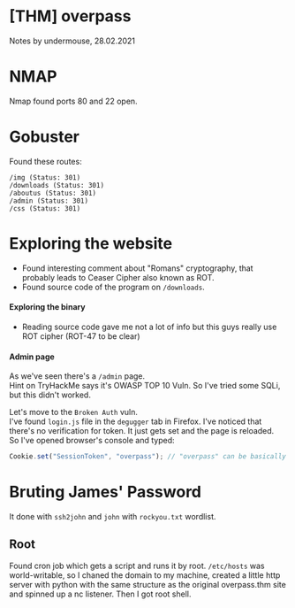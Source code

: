 [THM] overpass
================
Notes by undermouse, 28.02.2021


# NMAP
Nmap found ports 80 and 22 open.

# Gobuster
Found these routes:
```
/img (Status: 301)           
/downloads (Status: 301)     
/aboutus (Status: 301)        
/admin (Status: 301)          
/css (Status: 301)    
```

# Exploring the website

- Found interesting comment about "Romans" cryptography, that probably leads to Ceaser Cipher also known as ROT.
- Found source code of the program on `/downloads`.

#### Exploring the binary
- Reading source code gave me not a lot of info but this guys really use ROT cipher (ROT-47 to be clear)

#### Admin page
As we've seen there's a `/admin` page.  
Hint on TryHackMe says it's OWASP TOP 10 Vuln. So I've tried some SQLi, but this didn't worked.  

Let's move to the `Broken Auth` vuln.   
I've found `login.js` file in the `degugger` tab in Firefox. I've noticed that there's no verification for token. It just gets set and the page is reloaded.  
So I've opened browser's console and typed:
```js
Cookie.set("SessionToken", "overpass"); // "overpass" can be basically any work
```


# Bruting James' Password
It done with `ssh2john` and `john` with `rockyou.txt` wordlist.

## Root
Found cron job which gets a script and runs it by root.
`/etc/hosts` was world-writable, so I chaned the domain to my machine, created a little http server with python with the same structure as the original overpass.thm site and spinned up a nc listener. Then I got root shell.

